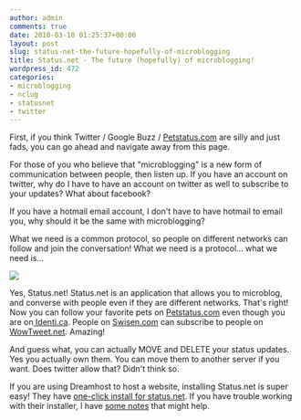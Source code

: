 ```yaml
---
author: admin
comments: true
date: 2010-03-18 01:25:37+00:00
layout: post
slug: status-net-the-future-hopefully-of-microblogging
title: Status.net - The future (hopefully) of microblogging!
wordpress_id: 472
categories:
- microblogging
- nclug
- statusnet
- twitter
---
```


First, if you think Twitter / Google Buzz / [Petstatus.com](http://www.petstatus.com/) are silly and just fads, you can go ahead and navigate away from this page.

For those of you who believe that "microblogging" is a new form of communication between people, then listen up. If you have an account on twitter, why do I have to have an account on twitter as well to subscribe to your updates? What about facebook?

If you have a hotmail email account, I don't have to have hotmail to email you, why should it be the same with microblogging?

What we need is a common protocol, so people on different networks can follow and join the conversation! What we need is a protocol... what we need is...

[![](/uploads/statustheme_logo.png)](/uploads/statustheme\_logo.png)

Yes, Status.net! Status.net is an application that allows you to microblog, and converse with people even if they are different networks. That's right! Now you can follow your favorite pets on [Petstatus.com](http://www.petstatus.com/) even though you are on[ Identi.ca](http://identi.ca/). People on [Swisen.com](http://swisen.com/) can subscribe to people on [WowTweet.net](http://wowtweet.net/). Amazing!

And guess what, you can actually MOVE and DELETE your status updates. Yes you actually own them. You can move them to another server if you want. Does twitter allow that? Didn't think so.

If you are using Dreamhost to host a website, installing Status.net is super easy! They have [one-click install for status.net](http://status.net/trackback/338). If you have trouble working with their installer, I have [some notes](http://wiki.xkyle.com/Dreamhost-statusnet) that might help.
